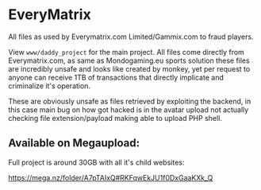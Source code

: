 # EveryMatrix
All files as used by Everymatrix.com Limited/Gammix.com to fraud players. 

View ```www/daddy_project``` for the main project. All files come directly from Everymatrix.com, as same as Mondogaming.eu sports solution these files are incredibly unsafe and looks like created by monkey, yet per request to anyone can receive 1TB of transactions that directly implicate and criminalize it's operation.

These are obviously unsafe as files retrieved by exploiting the backend, in this case main bug on how got hacked is in the avatar upload not actually checking file extension/payload making able to upload PHP shell.


## Available on Megaupload:
Full project is around 30GB with all it's child websites:

https://mega.nz/folder/A7pTAIxQ#RKFqwEkJU1f0DxGaaKXk_Q
